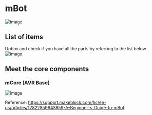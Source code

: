 # mBot
![image](https://github.com/user-attachments/assets/fd14aa63-3f42-4c82-ab8d-b0d3bce5f6d9)

## List of items
Unbox and check if you have all the parts by referring to the list below.
![image](https://github.com/user-attachments/assets/330312ef-1dbf-4c2b-8997-17c902371d51)

## Meet the core components
### mCore (AVR Base)
![image](https://github.com/user-attachments/assets/2e294b16-77b2-4571-b247-bd71d0163794)

Reference: https://support.makeblock.com/hc/en-us/articles/12822859943959-A-Beginner-s-Guide-to-mBot
